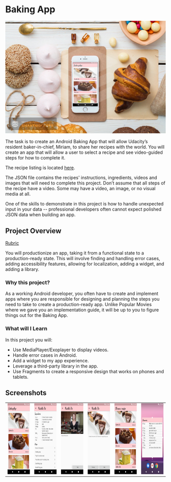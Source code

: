 # Baking App
![Cover](/assets/smartmockups_k7q0anbo.jpg)

The task is to create an Android Baking App that will allow Udacity’s resident baker-in-chief, Miriam, to share her recipes with the world. You will create an app that will allow a user to select a recipe and see video-guided steps for how to complete it.

The recipe listing is located [here][1].

The JSON file contains the recipes' instructions, ingredients, videos and images that will need to complete this project. Don’t assume that all steps of the recipe have a video. Some may have a video, an image, or no visual media at all.

One of the skills to demonstrate in this project is how to handle unexpected input in your data -- professional developers often cannot expect polished JSON data when building an app.

## Project Overview
[Rubric][2]

You will productionize an app, taking it from a functional state to a production-ready state. This will involve finding and handling error cases, adding accessibility features, allowing for localization, adding a widget, and adding a library.

### Why this project?

As a working Android developer, you often have to create and implement apps where you are responsible for designing and planning the steps you need to take to create a production-ready app. Unlike Popular Movies where we gave you an implementation guide, it will be up to you to figure things out for the Baking App.

### What will I Learn

In this project you will:
- Use MediaPlayer/Exoplayer to display videos.
- Handle error cases in Android.
- Add a widget to my app experience.
- Leverage a third-party library in the app.
- Use Fragments to create a responsive design that works on phones and tablets.

## Screenshots
<table style="margin-left: auto; margin-right: auto;" border="0">
<tbody>
<tr>
<td><img src="https://github.com/Redjack1888/AND_BakingApp/blob/master/assets/Screenshot_1584090330.png" width="125" height="222" /></td>
<td><img src="https://github.com/Redjack1888/AND_BakingApp/blob/master/assets/Screenshot_1584090341.png" width="125" height="222" /></td>
<td><img src="https://github.com/Redjack1888/AND_BakingApp/blob/master/assets/Screenshot_1584090346.png" width="125" height="222" /></td>
<td><img src="https://github.com/Redjack1888/AND_BakingApp/blob/master/assets/Screenshot_1584090356.png" width="125" height="222" /></td>
<td><img src="https://github.com/Redjack1888/AND_BakingApp/blob/master/assets/Screenshot_1584090488.png" width="125" height="222" /></td>
<td><img src="https://github.com/Redjack1888/AND_BakingApp/blob/master/assets/Screenshot_1584090539.png" width="125" height="222" /></td>   
</tr>
</tbody>
</table>


[1]:https://d17h27t6h515a5.cloudfront.net/topher/2017/May/59121517_baking/baking.json
[2]:https://review.udacity.com/#!/rubrics/829/view

